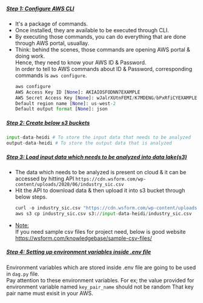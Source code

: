 ##### <ins>Step 1: Configure AWS CLI</ins>
- It's a package of commands.
- Once installed, they are available to be executed through CLI.</br>
- By executing those commands, you can do everything that are done through AWS portal, usuallay.
- Think: behind the scenes, those commands are opening AWS portal & doing work.</br>
  Hence, they need to know your AWS ID & Password.</br>
  In order to tell to AWS commands about ID & Password, corresponding commands is `aws configure`.
  ```python
  aws configure
  AWS Access Key ID [None]: AKIAIOSFODNN7EXAMPLE
  AWS Secret Access Key [None]: wJalrXUtnFEMI/K7MDENG/bPxRfiCYEXAMPLEKEY
  Default region name [None]: us-west-2
  Default output format [None]: json
  ```

##### <ins>Step 2: Create below s3 buckets</ins>
```python
input-data-heidi # To store the input data that needs to be analyzed
output-data-heidi # To store the output data that is analyzed 
```

##### <ins>Step 3: Load input data which needs to be analyzed into data lake(s3)</ins>
- The data which needs to be analyzed is present on cloud & it can be accessed by hitting API `https://cdn.wsform.com/wp-content/uploads/2020/06/industry_sic.csv`</br>
- Hit the API to download data & then upload it into s3 bucket through below steps.</br>
  ```python
  curl -o industry_sic.csv "https://cdn.wsform.com/wp-content/uploads/2020/06/industry_sic.csv"
  aws s3 cp industry_sic.csv s3://input-data-heidi/industry_sic.csv
  ```
- <ins>Note:</ins></br>
  If you need sample csv files for project need, below is good website</br>
  https://wsform.com/knowledgebase/sample-csv-files/

##### <ins>Step 4: Setting up environment variables inside .env file</ins>
Environment variables which are stored inside .env file are going to be used in `dag.py` file.</br>
Pay attention to these environment variables. For ex; the value provided for environment variable named `key_pair_name` should not be random
That key pair name must exisit in your AWS.
